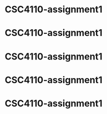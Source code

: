 # CSC4110-assignment1
# CSC4110-assignment1
# CSC4110-assignment1
# CSC4110-assignment1
# CSC4110-assignment1
